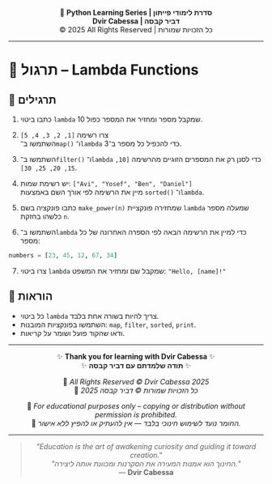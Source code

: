 <!-- DC_HEADER_START -->
<div align="center">

🐍 **Python Learning Series | סדרת לימודי פייתון**  
**Dvir Cabessa | דביר קבסה**  
© 2025 All Rights Reserved | כל הזכויות שמורות

</div>

---
<!-- DC_HEADER_END -->

# 📘 תרגול – Lambda Functions

## 🧪 תרגילים

1. כתבו ביטוי `lambda` שמקבל מספר ומחזיר את המספר כפול 10.

2. צרו רשימה `[1, 2, 3, 4, 5]`  
   השתמשו ב־`map()` ו־`lambda` כדי להכפיל כל מספר ב־3.

3. השתמשו ב־`filter()` ו־`lambda` כדי לסנן רק את המספרים הזוגיים מהרשימה `[10, 15, 20, 25, 30]`.

4. יש רשימת שמות: `["Avi", "Yosef", "Ben", "Daniel"]`  
   מיין את הרשימה לפי אורך השם באמצעות `sorted()` ו־`lambda`.

5. כתבו פונקציה בשם `make_power(n)` שמחזירה פונקציית `lambda` שמעלה מספר כלשהו בחזקת `n`.

6. השתמשו ב־`lambda` כדי למיין את הרשימה הבאה לפי הספרה האחרונה של כל מספר:
```python
numbers = [23, 45, 12, 67, 34]
```

7. צרו ביטוי `lambda` שמקבל שם ומחזיר את המשפט: `"Hello, [name]!"`

## 📌 הוראות

- כל ביטוי `lambda` צריך להיות בשורה אחת בלבד.
- השתמשו בפונקציות המובנות: `map`, `filter`, `sorted`, `print`.
- ודאו שהקוד פועל ושומר על קריאות.

<!-- DC_FOOTER_START -->
---

<div align="center">

✨ **Thank you for learning with Dvir Cabessa** ✨  
✨ **תודה שלמדתם עם דביר קבסה** ✨  

📘 *All Rights Reserved © Dvir Cabessa 2025*  
📘 *כל הזכויות שמורות © דביר קבסה 2025*  

🔗 *For educational purposes only – copying or distribution without permission is prohibited.*  
🔗 *החומר נועד לשימוש חינוכי בלבד — אין להעתיק או להפיץ ללא אישור.*

---

> _"Education is the art of awakening curiosity and guiding it toward creation."_  
> _"החינוך הוא אמנות המעירה את הסקרנות ומכוונת אותה ליצירה."_  
> — **Dvir Cabessa**

</div>
<!-- DC_FOOTER_END -->

